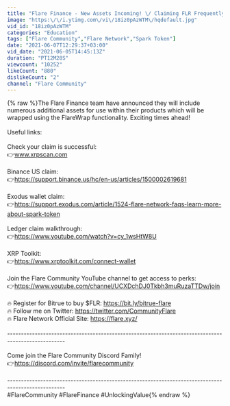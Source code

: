 ```yaml
---
title: "Flare Finance - New Assets Incoming! \/ Claiming FLR Frequently Asked Questions"
image: "https:\/\/i.ytimg.com\/vi\/18iz0pAzWTM\/hqdefault.jpg"
vid_id: "18iz0pAzWTM"
categories: "Education"
tags: ["Flare Community","Flare Network","Spark Token"]
date: "2021-06-07T12:29:37+03:00"
vid_date: "2021-06-05T14:45:13Z"
duration: "PT12M28S"
viewcount: "10252"
likeCount: "880"
dislikeCount: "2"
channel: "Flare Community"
---
```

{% raw %}The Flare Finance team have announced they will include numerous additional assets for use within their products which will be wrapped using the FlareWrap functionality. Exciting times ahead!<br /><br />Useful links:<br /><br />Check your claim is successful:<br />👉www.xrpscan.com<br /><br />Binance US claim:<br />👉<a rel="nofollow" target="blank" href="https://support.binance.us/hc/en-us/articles/1500002619681">https://support.binance.us/hc/en-us/articles/1500002619681</a><br /><br />Exodus wallet claim:<br />👉<a rel="nofollow" target="blank" href="https://support.exodus.com/article/1524-flare-network-faqs-learn-more-about-spark-token">https://support.exodus.com/article/1524-flare-network-faqs-learn-more-about-spark-token</a><br /><br />Ledger claim walkthrough:<br />👉<a rel="nofollow" target="blank" href="https://www.youtube.com/watch?v=cy_1wsHtW8U">https://www.youtube.com/watch?v=cy_1wsHtW8U</a><br /><br />XRP Toolkit:<br />👉<a rel="nofollow" target="blank" href="https://www.xrptoolkit.com/connect-wallet">https://www.xrptoolkit.com/connect-wallet</a><br /><br />Join the Flare Community YouTube channel to get access to perks:<br />👉<a rel="nofollow" target="blank" href="https://www.youtube.com/channel/UCXDchDJ0Tkbh3muRuzaTTDw/join">https://www.youtube.com/channel/UCXDchDJ0Tkbh3muRuzaTTDw/join</a><br /><br />🔥 Register for Bitrue to buy $FLR: <a rel="nofollow" target="blank" href="https://bit.ly/bitrue-flare">https://bit.ly/bitrue-flare</a><br />🔥 Follow me on Twitter: <a rel="nofollow" target="blank" href="https://twitter.com/CommunityFlare">https://twitter.com/CommunityFlare</a><br />🔥 Flare Network Official Site: <a rel="nofollow" target="blank" href="https://flare.xyz/">https://flare.xyz/</a><br /><br />---------------------------------------------------------------------------------------------------<br /><br />Come join the Flare Community Discord Family!<br />👉<a rel="nofollow" target="blank" href="https://discord.com/invite/flarecommunity">https://discord.com/invite/flarecommunity</a><br /><br />---------------------------------------------------------------------------------------------------<br />#FlareCommunity #FlareFinance #UnlockingValue{% endraw %}
